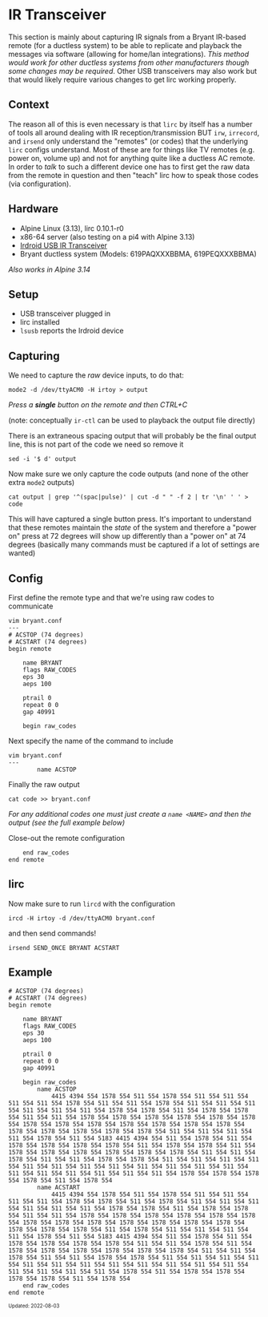 IR Transceiver
===

This section is mainly about capturing IR signals from a Bryant IR-based remote (for a ductless system) to be
able to replicate and playback the messages via software (allowing for home/lan
integrations). _This method would work for other ductless systems from other manufacturers
though some changes may be required_. Other USB transceivers may also work but that
would likely require various changes to get lirc working properly.

## Context

The reason all of this is even necessary is that `lirc` by itself has a number of tools all around dealing
with IR reception/transmission BUT `irw`, `irrecord`, and `irsend` only understand the "remotes" (or codes) that the
underlying `lirc` configs understand. Most of these are for things like TV remotes (e.g. power on, volume up) and not for
anything quite like a ductless AC remote. In order to _talk_ to such a different device one has to first get the
raw data from the remote in question and then "teach" lirc how to speak those codes (via configuration).

## Hardware

- Alpine Linux (3.13), lirc 0.10.1-r0
- x86-64 server (also testing on a pi4 with Alpine 3.13)
- [Irdroid USB IR Transceiver](https://www.irdroid.com/irdroid-usb-ir-transceiver/)
- Bryant ductless system (Models: 619PAQXXXBBMA, 619PEQXXXBBMA)

_Also works in Alpine 3.14_

## Setup

- USB transceiver plugged in
- lirc installed
- `lsusb` reports the Irdroid device

## Capturing

We need to capture the _raw_ device inputs, to do that:
```
mode2 -d /dev/ttyACM0 -H irtoy > output
```

_Press a **single** button on the remote and then CTRL+C_

(note: conceptually `ir-ctl` can be used to playback the output file directly)

There is an extraneous spacing output that will probably be the final output line, this is not part of the code we need so remove it
```
sed -i '$ d' output
```

Now make sure we only capture the code outputs (and none of the other extra `mode2` outputs)

```
cat output | grep '^(spac|pulse)' | cut -d " " -f 2 | tr '\n' ' ' > code
```

This will have captured a single button press. It's important to understand that
these remotes maintain the _state_ of the system and therefore a "power on" press
at 72 degrees will show up differently than a "power on" at 74 degrees (basically
many commands must be captured if a lot of settings are wanted)

## Config

First define the remote type and that we're using raw codes to communicate

```
vim bryant.conf
---
# ACSTOP (74 degrees)
# ACSTART (74 degrees)
begin remote

    name BRYANT
    flags RAW_CODES
    eps 30
    aeps 100

    ptrail 0
    repeat 0 0
    gap 40991

    begin raw_codes
```

Next specify the name of the command to include
```
vim bryant.conf
---
        name ACSTOP
```

Finally the raw output
```
cat code >> bryant.conf
```

_For any additional codes one must just create a `name <NAME>` and then the output (see the full example below)_

Close-out the remote configuration
```
    end raw_codes
end remote
```

## lirc

Now make sure to run `lircd` with the configuration

```
ircd -H irtoy -d /dev/ttyACM0 bryant.conf
```

and then send commands!

```
irsend SEND_ONCE BRYANT ACSTART
```

## Example

```
# ACSTOP (74 degrees)
# ACSTART (74 degrees)
begin remote

    name BRYANT
    flags RAW_CODES
    eps 30
    aeps 100

    ptrail 0
    repeat 0 0
    gap 40991

    begin raw_codes
        name ACSTOP
            4415 4394 554 1578 554 511 554 1578 554 511 554 511 554 511 554 511 554 1578 554 511 554 511 554 1578 554 511 554 511 554 511 554 511 554 511 554 511 554 1578 554 1578 554 511 554 1578 554 1578 554 511 554 511 554 1578 554 1578 554 1578 554 1578 554 1578 554 1578 554 1578 554 1578 554 1578 554 1578 554 1578 554 1578 554 1578 554 1578 554 1578 554 1578 554 1578 554 1578 554 511 554 511 554 511 554 511 554 1578 554 511 554 5183 4415 4394 554 511 554 1578 554 511 554 1578 554 1578 554 1578 554 1578 554 511 554 1578 554 1578 554 511 554 1578 554 1578 554 1578 554 1578 554 1578 554 1578 554 511 554 511 554 1578 554 511 554 511 554 1578 554 1578 554 511 554 511 554 511 554 511 554 511 554 511 554 511 554 511 554 511 554 511 554 511 554 511 554 511 554 511 554 511 554 511 554 511 554 511 554 1578 554 1578 554 1578 554 1578 554 511 554 1578 554
        name ACSTART
            4415 4394 554 1578 554 511 554 1578 554 511 554 511 554 511 554 511 554 1578 554 1578 554 511 554 1578 554 511 554 511 554 511 554 511 554 511 554 511 554 1578 554 1578 554 511 554 1578 554 1578 554 511 554 511 554 1578 554 1578 554 1578 554 1578 554 1578 554 1578 554 1578 554 1578 554 1578 554 1578 554 1578 554 1578 554 1578 554 1578 554 1578 554 1578 554 511 554 1578 554 511 554 511 554 511 554 511 554 1578 554 511 554 5183 4415 4394 554 511 554 1578 554 511 554 1578 554 1578 554 1578 554 1578 554 511 554 511 554 1578 554 511 554 1578 554 1578 554 1578 554 1578 554 1578 554 1578 554 511 554 511 554 1578 554 511 554 511 554 1578 554 1578 554 511 554 511 554 511 554 511 554 511 554 511 554 511 554 511 554 511 554 511 554 511 554 511 554 511 554 511 554 511 554 511 554 1578 554 511 554 1578 554 1578 554 1578 554 1578 554 511 554 1578 554
    end raw_codes
end remote
```

<sub><sup>Updated: 2022-08-03</sup></sub>
